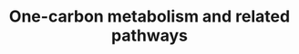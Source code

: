---
annotations:
- id: PW:0000189
  parent: regulatory pathway
  type: Pathway Ontology
  value: folate mediated one-carbon metabolic pathway
authors:
- Khanspers
- DeSl
- Elisa
- Marvin M2
- Mkutmon
- Egonw
- MaintBot
- Eweitz
- Finterly
description: This pathway shows the carbon metabolism over grey and related pathways
  around it. Source [https://www.genome.jp/dbget-bin/www_bget?pathway+mmu00270 KEGG].   Proteins
  on this pathway have targeted assays available via the [https://assays.cancer.gov/available_assays?wp_id=WP3940
  CPTAC Assay Portal].
last-edited: 2021-06-22
ndex: a2a6017f-8b68-11eb-9e72-0ac135e8bacf
organisms:
- Homo sapiens
redirect_from:
- /index.php/Pathway:WP3940
- /instance/WP3940
- /instance/WP3940_r119248
revision: r119248
schema-jsonld:
- '@context': https://schema.org/
  '@id': https://wikipathways.github.io/pathways/WP3940.html
  '@type': Dataset
  creator:
    '@type': Organization
    name: WikiPathways
  description: This pathway shows the carbon metabolism over grey and related pathways
    around it. Source [https://www.genome.jp/dbget-bin/www_bget?pathway+mmu00270 KEGG].   Proteins
    on this pathway have targeted assays available via the [https://assays.cancer.gov/available_assays?wp_id=WP3940
    CPTAC Assay Portal].
  keywords:
  - (S)-2-Aminobutanoate
  - 10-formyldihydrofolate
  - 2-oxobutanoate
  - 3-Sulfinoalanine
  - 5,10-Methenyltetrahydrofolic acid
  - 5-Methyltetrahydrofolic acid
  - 5-oxoproline
  - AGXT2
  - AHCYL1
  - BAAT
  - BCAT1
  - BCAT2
  - BHMT
  - BHMT2
  - Betaine
  - CBSL
  - CDO1
  - CDP-Ethanolamine
  - CDP-choline
  - CEPT1
  - CHDH
  - CHKA
  - CHKB
  - CHPT1
  - CSAD
  - CTH
  - Choline
  - DHFR2
  - DMGDH
  - DNM1
  - DNMT3A
  - Dimethylglycine
  - ETNK1
  - ETNK2
  - Ethanolamine
  - Folic acid
  - GAD1
  - GAD2
  - GCLC
  - GCLM
  - GNMT
  - GPX1
  - GPX2
  - GPX3
  - GPX4
  - GPX5
  - GPX6
  - GPX7
  - GSR
  - GSS
  - Glutamate
  - Glutathione (GSH)
  - Glutathione disulfide (GSSG)
  - Glycine
  - Homocysteine
  - Hypotaurine
  - L-Cystathionine
  - L-Cysteine
  - L-Methionine
  - L-Serine
  - MAT1A
  - MAT2A
  - MTHFR
  - MTR
  - NADP
  - NADPH
  - O-Phosphoethanolamine
  - Ophthalmate
  - PCYT1A
  - PCYT1B
  - PCYT2
  - PEMT
  - PLD1
  - Phosphatidylcholines
  - Phosphatidylethanolamine
  - Phosphocholine
  - S-Adenosylhomocysteine
  - S-Adenosylmethionine
  - SARDH
  - SHMT1
  - SHMT2
  - SOD1
  - SOD2
  - SOD3
  - Sarcosine
  - TYMS
  - Taurine
  - Taurochenodesoxycholic acid
  - Taurocholic acid
  - Tetrahydrofolic acid
  - Total Phospholipids
  - gamma-Glutamylcysteine
  - gamma-L-Glutamyl-L-2-aminobutyrate
  license: CC0
  name: One-carbon metabolism and related pathways
seo: CreativeWork
title: One-carbon metabolism and related pathways
wpid: WP3940
---